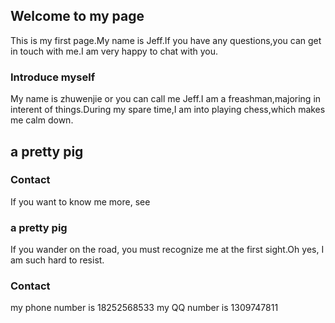 ## Welcome to my page
   
This is my first page.My name is Jeff.If you have any questions,you can get in touch with me.I am very happy to chat with you.

### Introduce myself
My name is zhuwenjie or you can call me Jeff.I am a freashman,majoring in interent of things.During my spare time,I am into playing chess,which makes me calm down.

## a pretty pig
### Contact

If you want to know me more, see 

### a pretty pig
If you wander on the road, you must recognize me at the first sight.Oh yes, I am such hard to resist.

### Contact
my phone number is 18252568533
my QQ number is 1309747811

